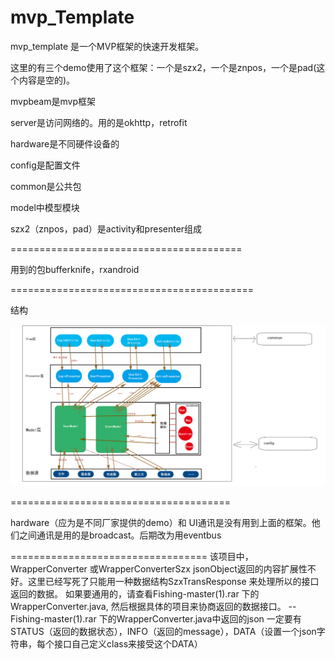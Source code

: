 # mvp_Template

mvp_template 是一个MVP框架的快速开发框架。

这里的有三个demo使用了这个框架：一个是szx2，一个是znpos，一个是pad(这个内容是空的)。

mvpbeam是mvp框架

server是访问网络的。用的是okhttp，retrofit

hardware是不同硬件设备的

config是配置文件

common是公共包

model中模型模块

szx2（znpos，pad）是activity和presenter组成

========================================

用到的包bufferknife，rxandroid

==========================================

结构

<img src="https://raw.githubusercontent.com/whtchl/mvp_Template/master/art/1.png"/>

======================================

hardware（应为是不同厂家提供的demo）和 UI通讯是没有用到上面的框架。他们之间通讯是用的是broadcast。后期改为用eventbus
 
 
 ==================================
该项目中，WrapperConverter 或WrapperConverterSzx jsonObject返回的内容扩展性不好。这里已经写死了只能用一种数据结构SzxTransResponse 来处理所以的接口返回的数据。 如果要通用的，请查看Fishing-master(1).rar 下的WrapperConverter.java, 然后根据具体的项目来协商返回的数据接口。
-- Fishing-master(1).rar 下的WrapperConverter.java中返回的json 一定要有STATUS（返回的数据状态），INFO（返回的message），DATA（设置一个json字符串，每个接口自己定义class来接受这个DATA）
 
 
